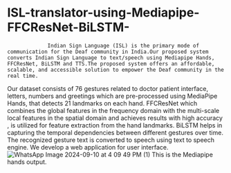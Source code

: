 # ISL-translator-using-Mediapipe-FFCResNet-BiLSTM-
                
                 Indian Sign Language (ISL) is the primary mode of communication for the Deaf community in India.Our proposed system converts Indian Sign Language to text/speech using Mediapipe Hands, FFCResNet, BiLSTM and TTS.The proposed system offers an affordable, scalable, and accessible solution to empower the Deaf community in the real time.
Our dataset consists of 76 gestures related to doctor patient interface, letters, numbers and greetings which are pre-processed using MediaPipe Hands, that detects 21 landmarks on each hand. FFCResNet  which combines the global features in the frequency domain with the multi-scale local features in the spatial domain and achieves results with high accuracy , is utilized for feature extraction from the hand landmarks. BiLSTM helps in capturing the temporal dependencies between different gestures over time. The recognized gesture text is converted to speech using text to speech engine. We develop a web application for user interface.            
               ![WhatsApp Image 2024-09-10 at 4 09 49 PM (1)](https://github.com/user-attachments/assets/9185a1a4-2e16-4be7-b56e-5ebc641a84a7)
                                                        This is the Mediapipe hands output.
